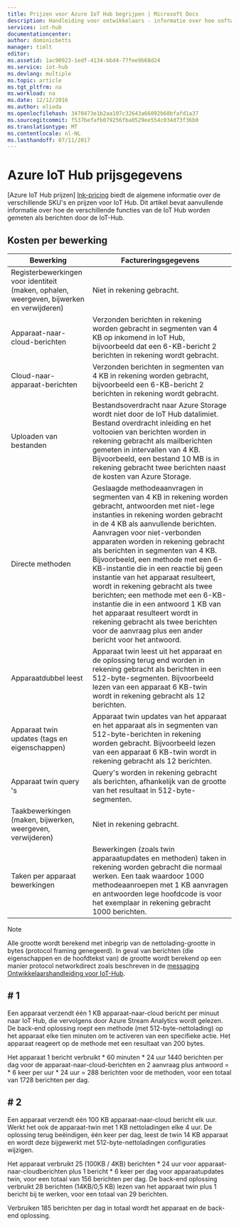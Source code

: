 ```yaml
---
title: Prijzen voor Azure IoT Hub begrijpen | Microsoft Docs
description: Handleiding voor ontwikkelaars - informatie over hoe softwarelicentiecontrole en prijzen van werkt met IoT Hub, inclusief voorbeelden gegaan.
services: iot-hub
documentationcenter: 
author: dominicbetts
manager: timlt
editor: 
ms.assetid: 1ac90923-1edf-4134-bbd4-77fee9b68d24
ms.service: iot-hub
ms.devlang: multiple
ms.topic: article
ms.tgt_pltfrm: na
ms.workload: na
ms.date: 12/12/2016
ms.author: elioda
ms.openlocfilehash: 3470473e1b2aa107c32643a66092b68bfafd1a37
ms.sourcegitcommit: f537befafb079256fba0529ee554c034d73f36b0
ms.translationtype: MT
ms.contentlocale: nl-NL
ms.lasthandoff: 07/11/2017
---
```

# <a name="azure-iot-hub-pricing-information"></a>Azure IoT Hub prijsgegevens

[Azure IoT Hub prijzen] [ lnk-pricing] biedt de algemene informatie over de verschillende SKU's en prijzen voor IoT Hub. Dit artikel bevat aanvullende informatie over hoe de verschillende functies van de IoT Hub worden gemeten als berichten door de IoT-Hub.

## <a name="charges-per-operation"></a>Kosten per bewerking

| Bewerking | Factureringsgegevens | 
| --------- | ------------------- |
| Registerbewerkingen voor identiteit <br/> (maken, ophalen, weergeven, bijwerken en verwijderen) | Niet in rekening gebracht. |
| Apparaat-naar-cloud-berichten | Verzonden berichten in rekening worden gebracht in segmenten van 4 KB op inkomend in IoT Hub, bijvoorbeeld dat een 6-KB-bericht 2 berichten in rekening wordt gebracht. |
| Cloud-naar-apparaat-berichten | Verzonden berichten in segmenten van 4 KB in rekening worden gebracht, bijvoorbeeld een 6-KB-bericht 2 berichten in rekening wordt gebracht. |
| Uploaden van bestanden | Bestandsoverdracht naar Azure Storage wordt niet door de IoT Hub datalimiet. Bestand overdracht inleiding en het voltooien van berichten worden in rekening gebracht als mailberichten gemeten in intervallen van 4 KB. Bijvoorbeeld, een bestand 10 MB is in rekening gebracht twee berichten naast de kosten van Azure Storage. |
| Directe methoden | Geslaagde methodeaanvragen in segmenten van 4 KB in rekening worden gebracht, antwoorden met niet-lege instanties in rekening worden gebracht in de 4 KB als aanvullende berichten. Aanvragen voor niet-verbonden apparaten worden in rekening gebracht als berichten in segmenten van 4 KB. Bijvoorbeeld, een methode met een 6-KB-instantie die in een reactie bij geen instantie van het apparaat resulteert, wordt in rekening gebracht als twee berichten; een methode met een 6-KB-instantie die in een antwoord 1 KB van het apparaat resulteert wordt in rekening gebracht als twee berichten voor de aanvraag plus een ander bericht voor het antwoord. |
| Apparaatdubbel leest | Apparaat twin leest uit het apparaat en de oplossing terug end worden in rekening gebracht als berichten in een 512-byte-segmenten. Bijvoorbeeld lezen van een apparaat 6 KB-twin wordt in rekening gebracht als 12 berichten. |
| Apparaat twin updates (tags en eigenschappen) | Apparaat twin updates van het apparaat en het apparaat als in segmenten van 512-byte-berichten in rekening worden gebracht. Bijvoorbeeld lezen van een apparaat 6 KB-twin wordt in rekening gebracht als 12 berichten. |
| Apparaat twin query 's | Query's worden in rekening gebracht als berichten, afhankelijk van de grootte van het resultaat in 512-byte-segmenten. |
| Taakbewerkingen <br/> (maken, bijwerken, weergeven, verwijderen) | Niet in rekening gebracht. |
| Taken per apparaat bewerkingen | Bewerkingen (zoals twin apparaatupdates en methoden) taken in rekening worden gebracht die normaal werken. Een taak waardoor 1000 methodeaanroepen met 1 KB aanvragen en antwoorden lege hoofdcode is voor het exemplaar in rekening gebracht 1000 berichten. |

> [!NOTE]
> Alle grootte wordt berekend met inbegrip van de nettolading-grootte in bytes (protocol framing genegeerd). In geval van berichten (die eigenschappen en de hoofdtekst van) de grootte wordt berekend op een manier protocol networkdirect zoals beschreven in de [messaging Ontwikkelaarshandleiding voor IoT-Hub][lnk-message-size].

## <a name="example-1"></a># 1

Een apparaat verzendt één 1 KB apparaat-naar-cloud bericht per minuut naar IoT Hub, die vervolgens door Azure Stream Analytics wordt gelezen. De back-end oplossing roept een methode (met 512-byte-nettolading) op het apparaat elke tien minuten om te activeren van een specifieke actie. Het apparaat reageert op de methode met een resultaat van 200 bytes.

Het apparaat 1 bericht verbruikt * 60 minuten * 24 uur 1440 berichten per dag voor de apparaat-naar-cloud-berichten en 2 aanvraag plus antwoord = * 6 keer per uur * 24 uur = 288 berichten voor de methoden, voor een totaal van 1728 berichten per dag.

## <a name="example-2"></a># 2

Een apparaat verzendt één 100 KB apparaat-naar-cloud bericht elk uur. Werkt het ook de apparaat-twin met 1 KB nettoladingen elke 4 uur. De oplossing terug beëindigen, één keer per dag, leest de twin 14 KB apparaat en wordt deze bijgewerkt met 512-byte-nettoladingen configuraties wijzigen.

Het apparaat verbruikt 25 (100KB / 4KB) berichten * 24 uur voor apparaat-naar-cloudberichten plus 1 bericht * 6 keer per dag voor apparaatupdates twin, voor een totaal van 156 berichten per dag.
De back-end oplossing verbruikt 28 berichten (14KB/0,5 KB) lezen van het apparaat twin plus 1 bericht bij te werken, voor een totaal van 29 berichten.

Verbruiken 185 berichten per dag in totaal wordt het apparaat en de back-end oplossing.


[lnk-pricing]: https://azure.microsoft.com/pricing/details/iot-hub
[lnk-message-size]: iot-hub-devguide-messages-construct.md
